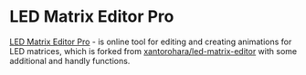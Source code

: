 # LED Matrix Editor Pro
[LED Matrix Editor Pro](http://worldmaker18349276.github.io/led-matrix-editor) - 
is online tool for editing and creating animations for LED matrices, which is forked from [xantorohara/led-matrix-editor](https://github.com/xantorohara/led-matrix-editor) with some additional and handly functions.
